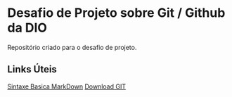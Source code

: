 # Desafio de Projeto sobre Git / Github da DIO
Repositório criado para o desafio de projeto.

## Links Úteis
[Sintaxe Basica MarkDown](https://www.markdownguide.org/basic-syntax/)
[Download GIT](https://git-scm.com/downloads)
